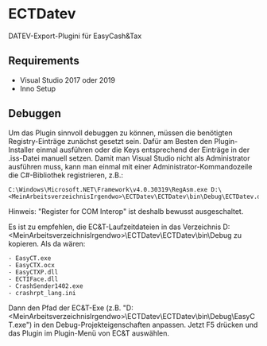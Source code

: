 # ECTDatev
DATEV-Export-Plugini für EasyCash&amp;Tax

## Requirements

- Visual Studio 2017 oder 2019
- Inno Setup

## Debuggen

Um das Plugin sinnvoll debuggen zu können, müssen die benötigten Registry-Einträge zunächst gesetzt sein.
Dafür am Besten den Plugin-Installer einmal ausführen oder die Keys entsprechend der Einträge in der .iss-Datei manuell setzen.
Damit man Visual Studio nicht als Administrator ausführen muss, kann man einmal mit einer Administrator-Kommandozeile die C#-Bibliothek registrieren, z.B.:

	C:\Windows\Microsoft.NET\Framework\v4.0.30319\RegAsm.exe D:\<MeinArbeitsverzeichnisIrgendwo>\ECTDatev\ECTDatev\bin\Debug\ECTDatev.dll

Hinweis: "Register for COM Interop" ist deshalb bewusst ausgeschaltet.

Es ist zu empfehlen, die EC&T-Laufzeitdateien in das Verzeichnis D:\<MeinArbeitsverzeichnisIrgendwo>\ECTDatev\ECTDatev\bin\Debug  zu kopieren. Als da wären:

	- EasyCT.exe
	- EasyCTX.ocx
	- EasyCTXP.dll
	- ECTIFace.dll
	- CrashSender1402.exe
	- crashrpt_lang.ini

Dann den Pfad der EC&T-Exe (z.B. "D:\<MeinArbeitsverzeichnisIrgendwo>\ECTDatev\ECTDatev\bin\Debug\EasyCT.exe") in den Debug-Projekteigenschaften anpassen.
Jetzt F5 drücken und das Plugin im Plugin-Menü von EC&T auswählen.
